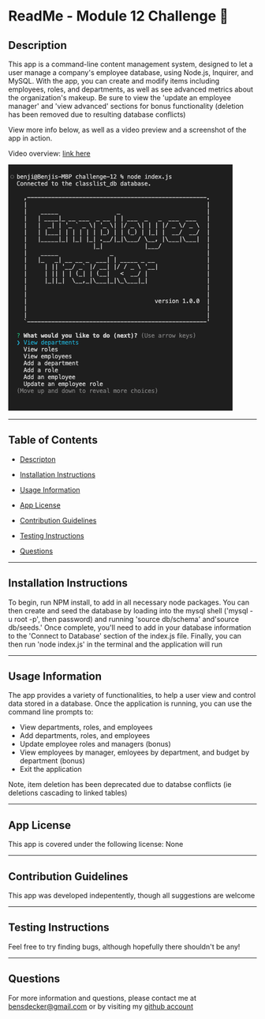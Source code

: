 # ReadMe - Module 12 Challenge 📝

## Description 

This app is a command-line content management system, designed to let a user manage a company's employee database, using Node.js, Inquirer, and MySQL.  With the app, you can create and modify items including employees, roles, and departments, as well as see advanced metrics about the organization's makeup.  Be sure to view the 'update an employee manager' and 'view advanced' sections for bonus functionality (deletion has been removed due to resulting database conflicts)

View more info below, as well as a video preview and a screenshot of the app in action.  

Video overview: [link here](https://monosnap.com/file/1jQpKT3Yd7HAYYASv5lBfD0iBKZE7a)

![screenshot](./assets/screenshots/appshot.png)



---

## Table of Contents 

* [Descripton](#description)

* [Installation Instructions](#installation-instructions)

* [Usage Information](#usage-information)

* [App License](#app-license)

* [Contribution Guidelines](#contribution-guidelines)

* [Testing Instructions](#testing-instructions)

* [Questions](#questions)



---

## Installation Instructions 

To begin, run NPM install, to add in all necessary node packages.  You can then create and seed the database by loading into the mysql shell ('mysql -u root -p', then password) and running 'source db/schema' and'source db/seeds.'  Once complete, you'll need to add in your database information to the 'Connect to Database' section of the index.js file.  Finally, you can then run 'node index.js' in the terminal and the application will run

---

## Usage Information 

The app provides a variety of functionalities, to help a user view and control data stored in a database.  Once the application is running, you can use the command line prompts to:

* View departments, roles, and employees
* Add departments, roles, and employees
* Update employee roles and managers (bonus)
* View employees by manager, emloyees by department, and budget by department (bonus)
* Exit the application


Note, item deletion has been deprecated due to databse conflicts (ie deletions cascading to linked tables)

---

## App License 

This app is covered under the following license: None

---

## Contribution Guidelines 

This app was developed indepentently, though all suggestions are welcome

---

## Testing Instructions 

Feel free to try finding bugs, although hopefully there shouldn't be any!

---

## Questions 

For more information and questions, please contact me at <bensdecker@gmail.com> or by visiting my [github account](https://github.com/benjiCCB)